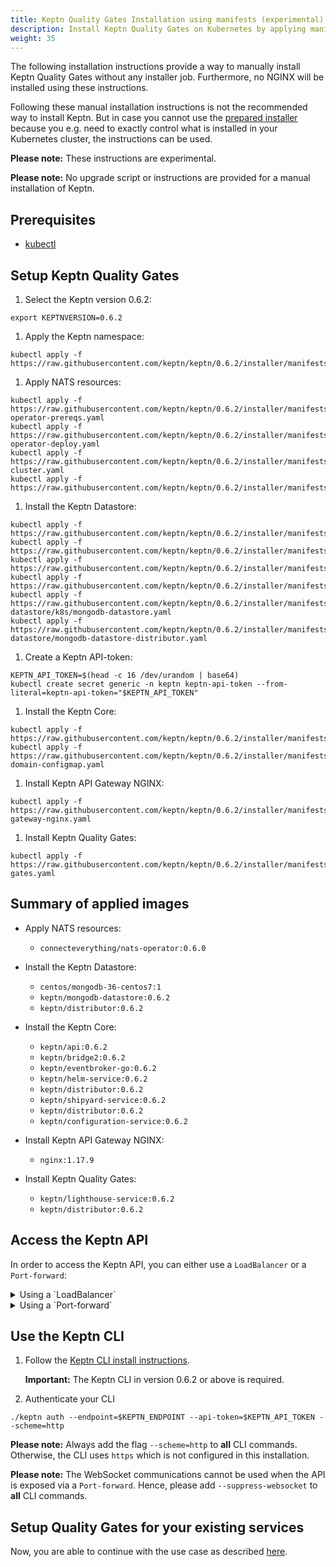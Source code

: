 ```yaml
---
title: Keptn Quality Gates Installation using manifests (experimental)
description: Install Keptn Quality Gates on Kubernetes by applying manifests with kubectl
weight: 35
---
```


The following installation instructions provide a way to manually install Keptn Quality Gates without any installer job. Furthermore, no NGINX will be installed using these instructions.

Following these manual installation instructions is not the recommended way to install Keptn.
But in case you cannot use the [prepared installer](../../installation/setup-keptn/) because you e.g. need to exactly control what is installed in your Kubernetes cluster, the instructions can be used.

**Please note:** These instructions are experimental.

**Please note:** No upgrade script or instructions are provided for a manual installation of Keptn.

## Prerequisites
- [kubectl](https://kubernetes.io/docs/tasks/tools/install-kubectl/)

## Setup Keptn Quality Gates

1. Select the Keptn version 0.6.2:
```console
export KEPTNVERSION=0.6.2
```

1. Apply the Keptn namespace:
```console
kubectl apply -f https://raw.githubusercontent.com/keptn/keptn/0.6.2/installer/manifests/keptn/namespace.yaml
```

1. Apply NATS resources:
```console
kubectl apply -f https://raw.githubusercontent.com/keptn/keptn/0.6.2/installer/manifests/nats/nats-operator-prereqs.yaml
kubectl apply -f https://raw.githubusercontent.com/keptn/keptn/0.6.2/installer/manifests/nats/nats-operator-deploy.yaml
kubectl apply -f https://raw.githubusercontent.com/keptn/keptn/0.6.2/installer/manifests/nats/nats-cluster.yaml
kubectl apply -f https://raw.githubusercontent.com/keptn/keptn/0.6.2/installer/manifests/keptn/rbac.yaml
```

1. Install the Keptn Datastore:
```console
kubectl apply -f https://raw.githubusercontent.com/keptn/keptn/0.6.2/installer/manifests/logging/namespace.yaml
kubectl apply -f https://raw.githubusercontent.com/keptn/keptn/0.6.2/installer/manifests/logging/mongodb/pvc.yaml
kubectl apply -f https://raw.githubusercontent.com/keptn/keptn/0.6.2/installer/manifests/logging/mongodb/deployment.yaml
kubectl apply -f https://raw.githubusercontent.com/keptn/keptn/0.6.2/installer/manifests/logging/mongodb/svc.yaml
kubectl apply -f https://raw.githubusercontent.com/keptn/keptn/0.6.2/installer/manifests/logging/mongodb-datastore/k8s/mongodb-datastore.yaml
kubectl apply -f https://raw.githubusercontent.com/keptn/keptn/0.6.2/installer/manifests/logging/mongodb-datastore/mongodb-datastore-distributor.yaml
```

1. Create a Keptn API-token:
```console
KEPTN_API_TOKEN=$(head -c 16 /dev/urandom | base64)
kubectl create secret generic -n keptn keptn-api-token --from-literal=keptn-api-token="$KEPTN_API_TOKEN"
```

1. Install the Keptn Core:
```console
kubectl apply -f https://raw.githubusercontent.com/keptn/keptn/0.6.2/installer/manifests/keptn/core.yaml
kubectl apply -f https://raw.githubusercontent.com/keptn/keptn/0.6.2/installer/manifests/keptn/keptn-domain-configmap.yaml
```

1. Install Keptn API Gateway NGINX:
```console
kubectl apply -f https://raw.githubusercontent.com/keptn/keptn/0.6.2/installer/manifests/keptn/api-gateway-nginx.yaml
```

1. Install Keptn Quality Gates:
```console
kubectl apply -f https://raw.githubusercontent.com/keptn/keptn/0.6.2/installer/manifests/keptn/quality-gates.yaml
```

## Summary of applied images

* Apply NATS resources:
  * `connecteverything/nats-operator:0.6.0`

* Install the Keptn Datastore:
  * `centos/mongodb-36-centos7:1`
  * `keptn/mongodb-datastore:0.6.2`
  * `keptn/distributor:0.6.2`

* Install the Keptn Core:
  * `keptn/api:0.6.2`
  * `keptn/bridge2:0.6.2`
  * `keptn/eventbroker-go:0.6.2`
  * `keptn/helm-service:0.6.2`
  * `keptn/distributor:0.6.2`
  * `keptn/shipyard-service:0.6.2`
  * `keptn/distributor:0.6.2`
  * `keptn/configuration-service:0.6.2`

* Install Keptn API Gateway NGINX:
  * `nginx:1.17.9`

* Install Keptn Quality Gates:
  * `keptn/lighthouse-service:0.6.2`
  * `keptn/distributor:0.6.2`

## Access the Keptn API
In order to access the Keptn API, you can either use a `LoadBalancer` or a `Port-forward`:

  <details><summary>Using a `LoadBalancer`</summary>
  <p>

  Expose the Keptn API by patching the service `api-gateway-nginx`:
  ```console
  kubectl patch svc api-gateway-nginx -n keptn -p '{"spec": {"type": "LoadBalancer"}}'
  ```

  Query the IP:
  ```console
  export KEPTN_ENDPOINT=http://$(kubectl get svc api-gateway-nginx -n keptn -ojsonpath='{.status.loadBalancer.ingress[0].ip}')
  ```
  or the hostname (for EKS)
  ```console
  export KEPTN_ENDPOINT=http://$(kubectl get svc api-gateway-nginx -n keptn -ojsonpath='{.status.loadBalancer.ingress[0].hostname}')
  ```
  
  </p>
  </details>

  <details><summary>Using a `Port-forward`</summary>
  <p>

  Make a port-forward with:
  ```console
  kubectl port-forward svc/api-gateway-nginx -n keptn 8080:80
  ```

  ```console
  export KEPTN_ENDPOINT=http://localhost:8080
  ```
  
  </p>
  </details>

## Use the Keptn CLI

1. Follow the [Keptn CLI install instructions](../../installation/setup-keptn/#install-keptn-cli). 

    **Important:** The Keptn CLI in version 0.6.2 or above is required.

1. Authenticate your CLI

```
./keptn auth --endpoint=$KEPTN_ENDPOINT --api-token=$KEPTN_API_TOKEN --scheme=http
```

**Please note:** Always add the flag `--scheme=http` to **all** CLI commands. Otherwise, the CLI uses `https` which is not configured in this installation. 

**Please note:** The WebSocket communications cannot be used when the API is exposed via a `Port-forward`. Hence, please add `--suppress-websocket` to **all** CLI commands.

## Setup Quality Gates for your existing services

Now, you are able to continue with the use case as described [here](../../usecases/quality-gates).
